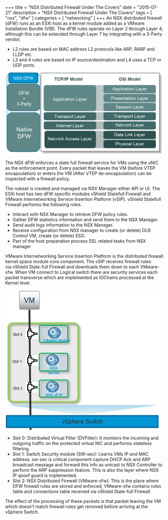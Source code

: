 +++
title = "NSX Distributed Firewall Under The Covers"
date = "2015-07-21"
description = "NSX Distributed Firewall Under The Covers"
tags = [
    "nsx",
    "dfw"
]
categories = [
    "networking"
]
+++
An NSX distributed firewall (dFW) runs as an ESXi host as a kernel module added as a VMware Installation Bundle (VIB). The dFW rules operate on Layer 2 through Layer 4; although this can be extended through Layer 7 by integrating with a 3-Party vendor.

* L2 rules are based on MAC address L2 protocols like ARP, RARP and LLDP etc.
* L3 and 4 rules are based on IP source/destination and L4 uses a TCP or UDP ports.

![TCP OSI](/images/dFW_TCP_OSI.png)

The NSX dFW enforces a state full firewall service for VMs using the vNIC as the enforcement point. Every packet that leaves the VM (before VTEP encapsulation) or enters the VM (After VTEP de-encapsulation) can be inspected with a firewall policy.

The ruleset is created and managed via NSX Manager either API or UI. The ESXi host has two dFW specific modules vShield Statefull Firewall and VMware Internetworking Service Insertion Platform (vSIP). vShield Statefull Firewall performs the following roles.

* Interact with NSX Manager to retrieve DFW policy rules.
* Gather DFW statistics information and send them to the NSX Manager.
* Send audit logs information to the NSX Manager.
* Receive configuration from NSX manager to create (or delete) DLR Control VM, create (or delete) ESG.
* Part of the host preparation process SSL related tasks from NSX manager

VMware Internetworking Service Insertion Platform is the distributed firewall kernel space module core component. The vSIP receives firewall rules via vShield State-full Firewall and downloads them down to each VMware-sfw. When VM connect to Logical switch there are security services each packet transverse which are implemented as IOChains processed at the Kernel level.

![TCP OSI](/images/dFW_Slots.png)

* Slot 0: Distributed Virtual Filter (DVFilter): It monitors the incoming and outgoing traffic on the protected virtual NIC and performs stateless filtering.
* Slot 1: Switch Security module (SW-sec): Learns VMs IP and MAC address. sw-sec is critical component capture DHCP Ack and ARP broadcast message and forward this info as unicast to NSX Controller to perform the ARP suppression feature. This is also the layer where NSX IP spoof guard is implemented.
* Slot 2: NSX Distributed Firewall (VMware-sfw): This is the place where DFW firewall rules are stored and enforced; VMware-sfw contains rules table and connections table received via vShield State-full Firewall

The effect of the processing of these packets is that packet leaving the VM which doesn’t match firewall rules get removed before arriving at the vSphere Switch.